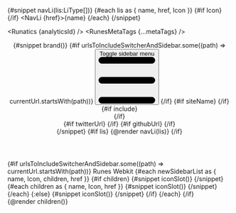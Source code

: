 <script lang="ts">
  import '../app.pcss';
  import { sineIn } from 'svelte/easing';
  import type { Component } from 'svelte';
  import { page } from '$app/stores';
  import { newSidebarList } from './utils/helper';
  import { Footer, OnThisPage, extract, removeHyphensAndCapitalize, DotsHorizontalOutline, GithubSolid, random_tailwind_color, XSolid, } from 'runes-webkit';
  import { Navbar, NavLi, NavBrand, NavUl, uiHelpers, Darkmode, Dropdown,  DropdownUl, DropdownLi, Sidebar, SidebarGroup, SidebarDropdownWrapper, SidebarItem, CloseButton, SidebarBrand } from 'svelte-5-ui-lib';
  import { RunesMetaTags } from 'runes-meta-tags';
  import { Runatics } from 'runatics';
  import DynamicCodeBlockStyle from './utils/DynamicCodeBlockStyle.svelte';
  
  type LiType = {
    name: string;
    href: string;
    Icon?: Component;
  };
  let { children, data } = $props();
  const analyticsId = data.ANALYTICS_ID;
  let metaTags = $state($page.data.pageMetaTags ? $page.data.pageMetaTags : data.layoutMetaTags);
  // sidebar
  const sidebarUi = uiHelpers();
  let isOpen = $state(false);
  const closeSidebar = sidebarUi.close;

  let currentUrl = $state($page.url.pathname);
  const hasPath = (key: string) => currentUrl.includes(key);

  const lis: LiType[] = [
    { name: 'Guide', href: '/guide/svelte-4/getting-started' },
    { name: '3-Tabs', href: '/three-tabs' },
    { name: '3-Tabs-tailwind', href: '/three-tabs-sizebytailwind' },
    { name: 'No-tabs', href: '/no-tabs' },
    { name: 'How to use', href: '/how-to-use' },
    { name: 'Quick start', href: '/quick-start' }
  ];
  const brand = {
    name: 'codewithshin.com',
    href: 'https://codewithshin.com'
  };
  const urlsToIncludeSwitcherAndSidebar = ['/guide/', '/guide2/', '/how-to-use', '/quick-start'];
  const siteName = removeHyphensAndCapitalize(__NAME__);
  const twitterUrl = 'https://twitter.com/shinokada';
  const githubUrl = `https://github.com/shinokada/${__NAME__}`;

  // nav
  let nav = uiHelpers();
  let navStatus = $state(false);
  let toggleNav = nav.toggle;
  let closeNav = nav.close;
  let headerCls = 'sticky top-0 z-40 mx-auto w-full flex-none border-b border-gray-200 bg-gray-100 dark:border-gray-600 dark:bg-sky-950';
  let navClass = 'w-full divide-gray-200 border-gray-200 bg-gray-50 dark_bg_theme text-gray-500 dark:divide-gray-700 dark:border-gray-700 dark:transparent dark:text-gray-400 sm:px-4';
  let divClass = 'ml-auto w-full';
  let ulclass = 'dark:lg:bg-transparent lg:space-x-4';
  function isIncluded(url: string, allowedUrls: string[]): boolean {
    return allowedUrls.some((allowedUrl) => url.startsWith(allowedUrl));
  }
  let urlsToIncludeSwitcher = ['/guide']
  let include = $derived(isIncluded(currentUrl, urlsToIncludeSwitcher));
  // dropdown
  let dropdown = uiHelpers();
  let dropdownStatus = $state(false);
  let closeDropdown = dropdown.close;
  let dropdownTransitionParams = {
    y: 0,
    duration: 200,
    easing: sineIn
  };
  // sidebar
  let iconClass = 'fixed inset-0 z-30 flex-none h-full lg:static lg:h-auto lg:overflow-y-visible bg-white dark_bg_theme lg:pt-0 lg:block'
  $effect(() => {
    navStatus = nav.isOpen;
    dropdownStatus = dropdown.isOpen;
    currentUrl = $page.url.pathname;
    metaTags = $page.data.pageMetaTags ? $page.data.pageMetaTags : data.layoutMetaTags;
    isOpen = sidebarUi.isOpen;
  });
</script>

{#snippet navLi(lis:LiType[])}
{#each lis as { name, href, Icon }}
{#if Icon}
<Icon class="mb-3 h-8 w-8 {random_tailwind_color()}"></Icon>
{/if}
<NavLi {href}>{name}</NavLi>
{/each}
{/snippet}

<Runatics {analyticsId} />
<RunesMetaTags {...metaTags} />

<header class={headerCls}>
  <Navbar {navClass} {toggleNav} {closeNav} {navStatus} breakPoint="lg" fluid div2Class={divClass}>
    {#snippet brand()}
      {#if urlsToIncludeSwitcherAndSidebar.some((path) => currentUrl.startsWith(path))}
      <button
        onclick={sidebarUi.toggle}
        type="button"
        class="z-100 mr-4 mt-1 lg:hidden"
        aria-controls="navbar-default"
      >
        <span class="sr-only">Toggle sidebar menu</span>
        <svg
          class="h-5 w-5"
          aria-hidden="true"
          xmlns="http://www.w3.org/2000/svg"
          fill="none"
          viewBox="0 0 17 14"
        >
          <path
            stroke="currentColor"
            stroke-linecap="round"
            stroke-linejoin="round"
            stroke-width="2"
            d="M1 1h15M1 7h15M1 13h15"
          />
        </svg>
      </button>
      {/if}
      {#if siteName}
        <NavBrand
          {siteName}
          spanClass="self-center whitespace-nowrap text-2xl font-semibold text-primary-900 dark:text-primary-500"
        />
      {/if}
      <div class="ml-auto flex items-center lg:order-1">
        {#if include}
          <div class="hidden sm:block">
            <DynamicCodeBlockStyle />
          </div>
        {/if}
        <DotsHorizontalOutline
          onclick={dropdown.toggle}
          class="ml-6 mr-4 dark:text-white"
          size="lg"
        />
        <div class="relative">
          <Dropdown
            {dropdownStatus}
            {closeDropdown}
            params={dropdownTransitionParams}
            class="absolute -left-[50px] top-2 w-12 p-1.5"
          >
            <DropdownUl>
              {#if twitterUrl}
                <DropdownLi href={twitterUrl} target="_blank" aClass="p-2 m-0"
                  ><XSolid /></DropdownLi
                >
              {/if}
              {#if githubUrl}
                <DropdownLi href={githubUrl} target="_blank" aClass="p-2 m-0">
                  <GithubSolid />
                </DropdownLi>
              {/if}
              <DropdownLi>
                <Darkmode class="m-0 p-2" />
              </DropdownLi>
            </DropdownUl>
          </Dropdown>
        </div>
      </div>
    {/snippet}
    {#if lis}
      <NavUl class={ulclass}>
        {@render navLi(lis)}
      </NavUl>
    {/if}
  </Navbar>
</header>

<div class="lg:flex">
  {#if urlsToIncludeSwitcherAndSidebar.some((path) => currentUrl.startsWith(path))}
    <Sidebar {isOpen} {closeSidebar} breakpoint="lg" activeClass="flex items-center p-1 text-base font-normal text-white dark:hover:text-white hover:text-gray-900 bg-primary-700 dark:bg-primary-700 rounded-lg dark:text-white hover:bg-gray-200 dark:hover:bg-gray-700" nonActiveClass="p-1 hover:bg-gray-200" divClass="dark:bg-gray-900 bg-gray-50" class="lg:top-[70px] h-screen dark:bg-gray-900">
      <CloseButton onclick={closeSidebar} color="gray" class="absolute right-1 top-3 p-2 lg:hidden" />
      <SidebarGroup>
        <SidebarBrand>
          <span class="self-center whitespace-nowrap text-xl font-semibold dark:text-white">Runes Webkit</span>
        </SidebarBrand>
        {#each newSidebarList as { name, Icon, children, href }}
          {#if children}
            <SidebarDropdownWrapper
              label={name}
              isOpen={hasPath('components')}
              svgClass="me-4"
              btnClass="p-1"
            >
              {#snippet iconSlot()}
                <Icon />
              {/snippet}
              {#each children as { name, Icon, href }}
                <SidebarItem label={name} onclick={closeSidebar} {href} aClass="ml-4">
                  {#snippet iconSlot()}
                    <Icon />
                  {/snippet}
                </SidebarItem>
              {/each}
            </SidebarDropdownWrapper>
          {:else}
            <SidebarItem label={name} onclick={closeSidebar} {href}>
              {#snippet iconSlot()}
                <Icon />
              {/snippet}
            </SidebarItem>
          {/if}
        {/each}
      </SidebarGroup>
    </Sidebar>
  {/if}
  <div class="relative">
    <OnThisPage {extract} headingSelector="#mainContent > :where(h2, h3)" />
  </div>
    {@render children()}
</div>
<Footer {brand} {lis} />
